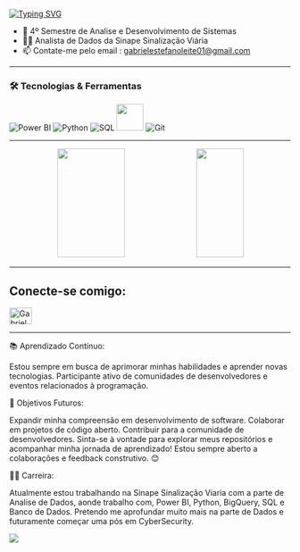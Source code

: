 

[![Typing SVG](https://readme-typing-svg.herokuapp.com/?color=8A2BE2&size=35&center=true&vCenter=true&width=1000&lines=Olá,+Meu+nome+é+Gabriel+Leite;Tenho+20+anos;Curso+Análise+e+Desenvolvimento+de+Sistemas)](https://git.io/typing-svg)

* 🔭 4º Semestre de Analise e Desenvolvimento de Sistemas
* 🧑‍💻 Analista de Dados da Sinape Sinalização Viária
* 📫 Contate-me pelo email : gabrielestefanoleite01@gmail.com

---

### 🛠️ Tecnologias & Ferramentas

![Power BI](https://img.icons8.com/color/48/000000/power-bi.png)
![Python](https://img.icons8.com/color/48/000000/python--v1.png)
![SQL](https://img.icons8.com/fluency/48/000000/sql.png)
<img src="https://icon-icons.com/icons2/2699/PNG/512/google_bigquery_logo_icon_168150.png" width="48" height="48"/>
![Git](https://img.icons8.com/color/48/000000/git.png)

---

<div align="center">  
  <img width="49%" height="195px" src="https://github-readme-stats.vercel.app/api?username=GabrielL3ite&show_icons=true&count_private=true&hide_border=true&title_color=F724A9&icon_color=4B0082&text_color=FFFAFA&bg_color=0d1117"/>
  <img width="41%" height="195px" src="https://github-readme-stats.vercel.app/api/top-langs/?username=GabrielL3ite&layout=compact&hide_border=true&title_color=F724A9&text_color=FFFAFA&bg_color=0d1117" />
</div>

---

## Conecte-se comigo:
<p align="left">
<a href="https://www.instagram.com/gabriel_leiiite/" target="blank"><img align="center" src="https://raw.githubusercontent.com/rahuldkjain/github-profile-readme-generator/master/src/images/icons/Social/instagram.svg" alt="GabrielL3ite" height="30" width="40" /></a>
</p>

---

  📚 Aprendizado Contínuo:

Estou sempre em busca de aprimorar minhas habilidades e aprender novas tecnologias.
Participante ativo de comunidades de desenvolvedores e eventos relacionados à programação.

  🎯 Objetivos Futuros:

Expandir minha compreensão em desenvolvimento de software.
Colaborar em projetos de código aberto.
Contribuir para a comunidade de desenvolvedores.
Sinta-se à vontade para explorar meus repositórios e acompanhar minha jornada de aprendizado! Estou sempre aberto a colaborações e feedback construtivo. 😊


🧑‍💻 Carreira:

Atualmente estou trabalhando na Sinape Sinalização Viaria com a parte de Analise de Dados, aonde trabalho com, Power BI, Python, BigQuery, SQL e Banco de Dados.
Pretendo me aprofundar muito mais na parte de Dados e futuramente começar uma pós em CyberSecurity.


<p >
<img src="https://i.pinimg.com/originals/f1/ed/a4/f1eda4768df8d8135c779772f2833e88.gif">
</p>


